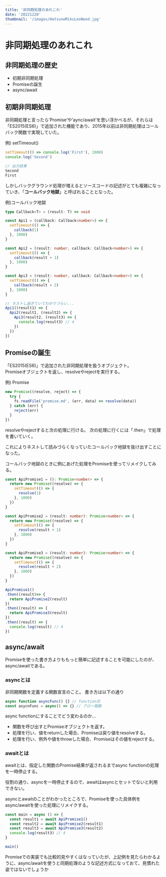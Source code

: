 ```yaml
---
title: '非同期処理のあれこれ'
date: '20221220'
thumbnail: '/images/HatsuneMikuLeoNeed.jpg'
---
```


# **非同期処理のあれこれ**

## **非同期処理の歴史**

- 初期非同期処理
- Promiseの誕生
- async/await

## **初期非同期処理**

非同期処理と言ったら’Promise’や’aync/await’を思い浮かべるが、それらは「ES2015(ES6)」で追加された機能であり、2015年以前は非同期処理はコールバック関数で実現していた。  

例) setTimeout()  

```ts
setTimeout(() => console.log('First'), 1000)
console.log('Second')

// 出力結果
Second
First
```

しかしバックグラウンド処理が増えるとソースコードの記述がとても複雑になっていき、「**コールバック地獄**」と呼ばれることとなった。

例)コールバック地獄

```ts
type Callback<T> = (result: T) => void

const Api1 = (callback: Callback<number>) => {
  setTimeout(() => {
    callback(1)
  }, 1000)
}

const Api2 = (result: number, callback: Callback<number>) => {
  setTimeout(() => {
    callback(result + 1)
  }, 1000)
}

const Api3 = (result: number, callback: Callback<number>) => {
  setTimeout(() => {
    callback(result + 2)
  }, 1000)
}

// ネストし過ぎていてわかりづらい...
Api1((result1) => {
  Api2(result1, (result2) => {
    Api3(result2, (result3) => {
      console.log(result3) // 4
    })
  })
})
```

## **Promiseの誕生**

「ES2015(ES6)」で追加された非同期処理を扱うオブジェクト。  
Promiseオブジェクトを返し、resolveやrejectを実行する。

例) Promise
```ts
new Promise((resolve, reject) => {
  try {
    fs.readFile('promise.md', (err, data) => resolve(data))
  } catch (err) {
    reject(err)
  }
})
```

resolveやrejectすると次の処理に行ける。
次の処理に行くには「.then」で処理を書いていく。

これによりネストして読みづらくなっていたコールバック地獄を抜け出すことになった。

コールバック地獄のときに例にあげた処理をPromiseを使ってリメイクしてみる。

```ts
const ApiPromise1 = (): Promise<number> => {
  return new Promise((resolve) => {
    setTimeout(() => {
      resolve(1)
    }, 1000)
  })
}

const ApiPromise2 = (result: number): Promise<number> => {
  return new Promise((resolve) => {
    setTimeout(() => {
      resolve(result + 1)
    }, 1000)
  })
}

const ApiPromise3 = (result: number): Promise<number> => {
  return new Promise((resolve) => {
    setTimeout(() => {
      resolve(result + 2)
    }, 1000)
  })
}

ApiPromise1()
.then((result)=> {
  return ApiPromise2(result)
})
.then((result) => {
  return ApiPromise3(result)
})
.then((result) => {
  console.log(result) // 4
})
```

## **async/await**

Promiseを使った書き方よりももっと簡単に記述することを可能にしたのが、async/awaitである。

### **asyncとは**

非同期関数を定義する関数宣言のこと。
書き方は以下の通り
```ts
async function asyncFunc() {} // function式
const asycnFunc = async() => {} // アロー関数
```
async functionにすることでどう変わるのか...
- 関数を呼び出すとPromiseオブジェクトを返す。
- 処理を行い、値をreturnした場合、Promiseは戻り値をresolveする。
- 処理を行い、例外や値をthrowした場合、Promiseはその値をrejectする。

### **awaitとは**

awaitとは、指定した関数のPromise結果が返されるまでasync functionの処理を一時停止する。

役割の通り、asyncを一時停止するので、awaitはasyncとセットでないと利用できない。

asyncとawaitのことがわかったところで、Promiseを使った具体例をasync/awaitを使った処理にリメイクする。

```ts
const main = async () => {
  const result1 = await ApiPromise1()
  const result2 = await ApiPromise2(result1)
  const result3 = await ApiPromise3(result2)
  console.log(result3) // 4
}

main()
```

Promiseでの実装でも比較的見やすくはなっていたが、上記例を見たらわかるように、async/awaitを使うと同期処理のような記述方式になっておて、見慣れた姿ではないでしょうか